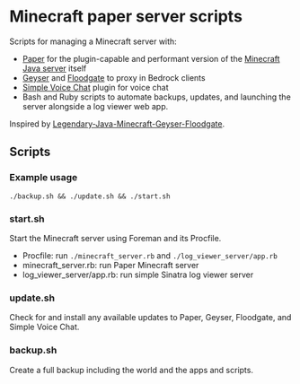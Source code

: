# Minecraft paper server scripts

Scripts for managing a Minecraft server with:
* [Paper](https://papermc.io/) for the plugin-capable and performant version of the [Minecraft Java server](https://www.minecraft.net/en-us/download/server) itself
* [Geyser](https://geysermc.org/) and [Floodgate](https://wiki.geysermc.org/floodgate/) to proxy in Bedrock clients
* [Simple Voice Chat](https://modrinth.com/plugin/simple-voice-chat) plugin for voice chat
* Bash and Ruby scripts to automate backups, updates, and launching the server alongside a log viewer web app.

Inspired by [Legendary-Java-Minecraft-Geyser-Floodgate](https://github.com/TheRemote/Legendary-Java-Minecraft-Geyser-Floodgate).

## Scripts

### Example usage

```
./backup.sh && ./update.sh && ./start.sh
```

### start.sh

Start the Minecraft server using Foreman and its Procfile.

* Procfile: run `./minecraft_server.rb` and `./log_viewer_server/app.rb`
* minecraft\_server.rb: run Paper Minecraft server
* log\_viewer\_server/app.rb: run simple Sinatra log viewer server

### update.sh

Check for and install any available updates to Paper, Geyser, Floodgate, and Simple Voice Chat.

### backup.sh

Create a full backup including the world and the apps and scripts.
